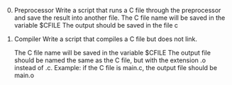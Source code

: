0. Preprocessor
	Write a script that runs a C file through the preprocessor and save the result into another file.
	The C file name will be saved in the variable $CFILE
	The output should be saved in the file c
	


1. Compiler
	Write a script that compiles a C file but does not link.

	The C file name will be saved in the variable $CFILE
	The output file should be named the same as the C file, but with the extension .o instead of .c.
	Example: if the C file is main.c, the output file should be main.o
